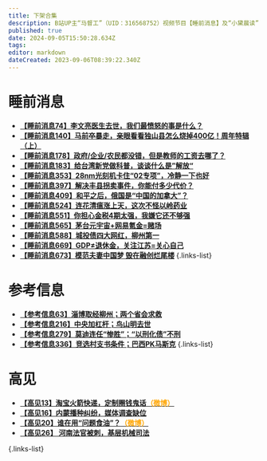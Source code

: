```yaml
---
title: 下架合集
description: B站UP主“马督工”（UID：316568752）视频节目【睡前消息】及“小黛晨读”（UID：1556651916）视频节目【参考信息】下架视频（文稿）汇总
published: true
date: 2024-09-05T15:50:28.634Z
tags: 
editor: markdown
dateCreated: 2023-09-06T08:39:22.340Z
---
```


# 睡前消息

- [**【睡前消息74】李文亮医生去世，我们最愤怒的事是什么？**](main/1-100/74.md)
- [**【睡前消息140】马前卒暴走，亲眼看看独山县怎么烧掉400亿！周年特辑（上）**](main/101-200/140.md)
- [**【睡前消息178】政府/企业/农民都没错，但是教师的工资去哪了？**](main/101-200/178.md)
- [**【睡前消息183】给台湾新党做科普，谈谈什么是”解放“**](main/101-200/183.md)
- [**【睡前消息353】28nm光刻机卡住“02专项”，冷静一下也好**](main/301-400/353.md)
- [**【睡前消息397】解决丰县拐卖事件，你能付多少代价？**](main/301-400/397.md)
- [**【睡前消息409】和平之后，俄国是“中国的加拿大”？**](main/401-500/409.md)
- [**【睡前消息524】连花清瘟涨上天，这次不怪以岭药业**](main/501-600/524.md)
- [**【睡前消息551】你担心金税4期太强，我嫌它还不够强**](main/501-600/551.md)
- [**【睡前消息565】茅台元宇宙+网易氪金=赌场**](main/501-600/565.md)
- [**【睡前消息588】城投债四大网红，柳州第一**](main/501-600/588.md)
- [**【睡前消息669】GDP≠退休金，关注江苏=关心自己**](main/601-700/669.md)
- [**【睡前消息673】模范夫妻中国梦 毁在融创烂尾楼**](main/601-700/673.md)
{.links-list}

# 参考信息
- [**【参考信息63】淄博取经柳州；两个省会求救**](/reference/1-100/63)
- [**【参考信息216】中央加杠杆；鸟山明去世**](/reference/201-300/216)
- [**【参考信息279】莫迪连任“惨胜”；“以刑化债”不刑**](/reference/201-300/279)
- [**【参考信息336】竞选村支书条件；巴西PK马斯克**](./301-400/336.md)
{.links-list}

# 高见

- [**【高见13】淘宝火箭快递，定制圈钱鬼话<font color="orange">（微博）</font>**](./opinion/13.md)
- [**【高见16】内蒙播种纠纷，媒体调查缺位**](./opinion/16.md)
- [**【高见20】谁在用“问题食油”？<font color="orange">（微博）</font>**](./opinion/20.md)
- [**【高见26】 河南法官被刺，基层机械司法**](./opinion/26.md)

{.links-list}
